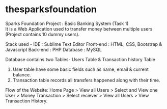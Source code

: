 # thesparksfoundation
Sparks Foundation Project : Basic Banking System  (Task 1)  
It is a Web Application used to transfer money between multiple users (Project contains 10 dummy users).  

Stack used - 
IDE       : Sublime Text Editor
Front-end : HTML, CSS, Bootstrap & Javascript 
Back-end  : PHP 
Database  : MySQL   

Database contains two Tables- Users Table & Transaction history Table 
1. User table have some basic fields such as name, email & current balance. 
2. Transaction table records all transfers happened along with their time.  

Flow of the Website: Home Page > View all Users > Select and View one User > Money Transaction > Select reciever > View all Users > View Transaction History.
